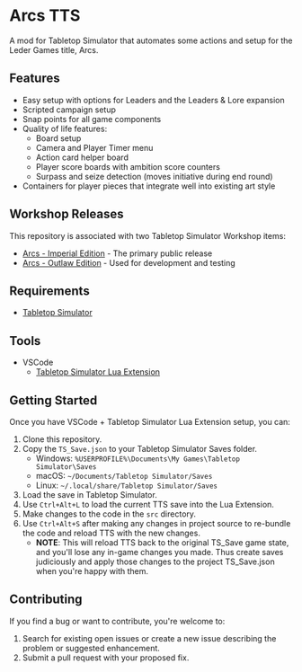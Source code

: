 # Arcs TTS

A mod for Tabletop Simulator that automates some actions and setup for the Leder Games title, Arcs.

## Features

- Easy setup with options for Leaders and the Leaders & Lore expansion
- Scripted campaign setup
- Snap points for all game components
- Quality of life features:
  - Board setup
  - Camera and Player Timer menu
  - Action card helper board
  - Player score boards with ambition score counters
  - Surpass and seize detection (moves initiative during end round)
- Containers for player pieces that integrate well into existing art style

## Workshop Releases

This repository is associated with two Tabletop Simulator Workshop items:

- [Arcs - Imperial Edition](https://steamcommunity.com/sharedfiles/filedetails/?id=3037846252) - The primary public release
- [Arcs - Outlaw Edition](https://steamcommunity.com/sharedfiles/filedetails/?id=3346632934) - Used for development and testing

## Requirements

- [Tabletop Simulator](https://store.steampowered.com/app/286160/Tabletop_Simulator/)

## Tools

- VSCode
  - [Tabletop Simulator Lua Extension](https://marketplace.visualstudio.com/items?itemName=rolandostar.tabletopsimulator-lua)

## Getting Started

Once you have VSCode + Tabletop Simulator Lua Extension setup, you can:

1. Clone this repository.
2. Copy the `TS_Save.json` to your Tabletop Simulator Saves folder.
   - Windows: `%USERPROFILE%\Documents\My Games\Tabletop Simulator\Saves`
   - macOS: `~/Documents/Tabletop Simulator/Saves`
   - Linux: `~/.local/share/Tabletop Simulator/Saves`
3. Load the save in Tabletop Simulator.
4. Use `Ctrl+Alt+L` to load the current TTS save into the Lua Extension.
5. Make changes to the code in the `src` directory.
6. Use `Ctrl+Alt+S` after making any changes in project source to re-bundle the code and reload TTS with the new changes.
   - **NOTE**: This will reload TTS back to the original TS_Save game state, and you'll lose any in-game changes you made. Thus create saves judiciously and apply those changes to the project TS_Save.json when you're happy with them.

## Contributing

If you find a bug or want to contribute, you're welcome to:
1. Search for existing open issues or create a new issue describing the problem or suggested enhancement.
2. Submit a pull request with your proposed fix.